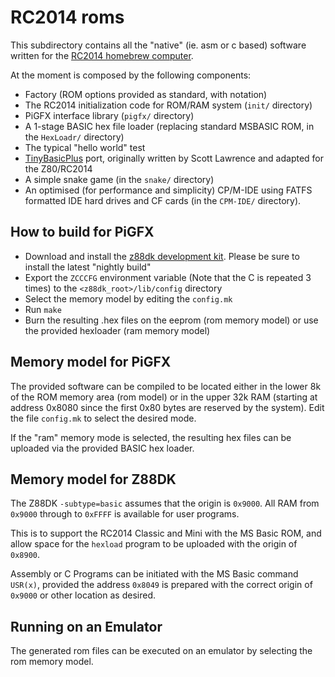 # RC2014 roms

This subdirectory contains all the "native" (ie. asm or c based)
software written for the  [RC2014 homebrew computer](http://rc2014.co.uk).

At the moment is composed by the following components:

- Factory (ROM options provided as standard, with notation)
- The RC2014 initialization code for ROM/RAM system (`init/` directory)
- PiGFX interface library (`pigfx/` directory)
- A 1-stage BASIC hex file loader (replacing standard MSBASIC ROM, in the `HexLoadr/` directory)
- The typical "hello world" test
- [TinyBasicPlus](https://github.com/BleuLlama/TinyBasicPlus) port, originally written by Scott Lawrence and adapted for the Z80/RC2014
- A simple snake game (in the `snake/` directory)
- An optimised (for performance and simplicity) CP/M-IDE using FATFS formatted IDE hard drives and CF cards (in the `CPM-IDE/` directory).


## How to build for PiGFX

- Download and install the [z88dk development kit](http://www.z88dk.org/forum). Please be sure to install the latest "nightly build"
- Export the `ZCCCFG` environment variable (Note that the C is repeated 3 times) to the `<z88dk_root>/lib/config` directory
- Select the memory model by editing the `config.mk`
- Run `make`
- Burn the resulting .hex files on the eeprom (rom memory model) or use the provided hexloader (ram memory model)


## Memory model for PiGFX

The provided software can be compiled to be located either in the lower 8k of the ROM memory area (rom model) or in the upper 32k RAM (starting at address 0x8080 since the first 0x80 bytes are reserved by the system). Edit the file `config.mk` to select the desired mode.

If the "ram" memory mode is selected, the resulting hex files can be uploaded via the provided BASIC hex loader.

## Memory model for Z88DK

The Z88DK `-subtype=basic` assumes that the origin is `0x9000`. All RAM from `0x9000` through to `0xFFFF` is available for user programs.

This is to support the RC2014 Classic and Mini with the MS Basic ROM, and allow space for the `hexload` program to be uploaded with the origin of `0x8900`.

Assembly or C Programs can be initiated with the MS Basic command `USR(x)`, provided the address `0x8049` is prepared with the correct origin of `0x9000` or other location as desired.


## Running on an Emulator

The generated rom files can be executed on an emulator by selecting the rom memory model.
